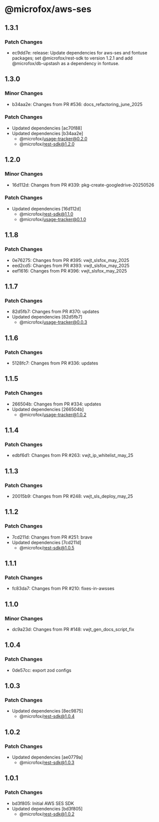 # @microfox/aws-ses

## 1.3.1

### Patch Changes

- ec9dd7e: release: Update dependencies for aws-ses and fontuse packages; set @microfox/rest-sdk to version 1.2.1 and add @microfox/db-upstash as a dependency in fontuse.

## 1.3.0

### Minor Changes

- b34aa2e: Changes from PR #536: docs_refactoring_june_2025

### Patch Changes

- Updated dependencies [ac70f88]
- Updated dependencies [b34aa2e]
  - @microfox/usage-tracker@0.2.0
  - @microfox/rest-sdk@1.2.0

## 1.2.0

### Minor Changes

- 16d112d: Changes from PR #339: pkg-create-googledrive-20250526

### Patch Changes

- Updated dependencies [16d112d]
  - @microfox/rest-sdk@1.1.0
  - @microfox/usage-tracker@0.1.0

## 1.1.8

### Patch Changes

- 0e76275: Changes from PR #395: vwjt_slsfox_may_2025
- eed2cd5: Changes from PR #393: vwjt_slsfox_may_2025
- eef1616: Changes from PR #396: vwjt_slsfox_may_2025

## 1.1.7

### Patch Changes

- 82d5fb7: Changes from PR #370: updates
- Updated dependencies [82d5fb7]
  - @microfox/usage-tracker@0.0.3

## 1.1.6

### Patch Changes

- 5128fc7: Changes from PR #336: updates

## 1.1.5

### Patch Changes

- 266504b: Changes from PR #334: updates
- Updated dependencies [266504b]
  - @microfox/usage-tracker@1.0.2

## 1.1.4

### Patch Changes

- edbf6d1: Changes from PR #263: vwjt_ip_whitelist_may_25

## 1.1.3

### Patch Changes

- 20015b9: Changes from PR #248: vwjt_sls_deploy_may_25

## 1.1.2

### Patch Changes

- 7cd211d: Changes from PR #251: brave
- Updated dependencies [7cd211d]
  - @microfox/rest-sdk@1.0.5

## 1.1.1

### Patch Changes

- fc83da7: Changes from PR #210: fixes-in-awsses

## 1.1.0

### Minor Changes

- dc9a23d: Changes from PR #148: vwjt_gen_docs_script_fix

## 1.0.4

### Patch Changes

- 0de57cc: export zod configs

## 1.0.3

### Patch Changes

- Updated dependencies [8ec9875]
  - @microfox/rest-sdk@1.0.4

## 1.0.2

### Patch Changes

- Updated dependencies [ae0779a]
  - @microfox/rest-sdk@1.0.3

## 1.0.1

### Patch Changes

- bd3f805: Initial AWS SES SDK
- Updated dependencies [bd3f805]
  - @microfox/rest-sdk@1.0.2
